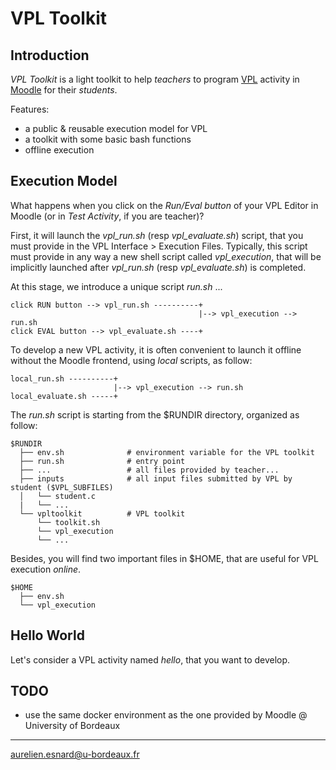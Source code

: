 # VPL Toolkit

## Introduction

*VPL Toolkit* is a light toolkit to help *teachers* to program [VPL](http://vpl.dis.ulpgc.es/) activity in [Moodle](https://moodle.org/) for their *students*.

Features:

* a public & reusable execution model for VPL
* a toolkit with some basic bash functions
* offline execution

## Execution Model

What happens when you click on the *Run/Eval button* of your VPL Editor in Moodle (or in *Test Activity*, if you are teacher)?

First, it will launch the *vpl_run.sh* (resp *vpl_evaluate.sh*) script, that you must provide in the VPL Interface > Execution Files. Typically, this script must provide in any way a new shell script called *vpl_execution*, that will be implicitly launched after *vpl_run.sh* (resp *vpl_evaluate.sh*) is completed.

At this stage, we introduce a unique script *run.sh* ...

```text
click RUN button --> vpl_run.sh ----------+
                                          |--> vpl_execution --> run.sh
click EVAL button --> vpl_evaluate.sh ----+
```

To develop a new VPL activity, it is often convenient to launch it offline without the Moodle frontend, using *local* scripts, as follow:

```text
local_run.sh ----------+
                       |--> vpl_execution --> run.sh
local_evaluate.sh -----+
```

The *run.sh* script is starting from the $RUNDIR directory, organized as follow:

```text
$RUNDIR
  ├── env.sh              # environment variable for the VPL toolkit
  ├── run.sh              # entry point
  ├── ...                 # all files provided by teacher...
  ├── inputs              # all input files submitted by VPL by student ($VPL_SUBFILES)
  │   └── student.c
  |   └── ...
  └── vpltoolkit          # VPL toolkit
      └── toolkit.sh
      └── vpl_execution
      └── ...
```

Besides, you will find two important files in $HOME, that are useful for VPL execution *online*.

```text
$HOME
  ├── env.sh
  └── vpl_execution
```

## Hello World

Let's consider a VPL activity named *hello*, that you want to develop.



## TODO

* use the same docker environment as the one provided by Moodle @ University of Bordeaux

---
aurelien.esnard@u-bordeaux.fr
